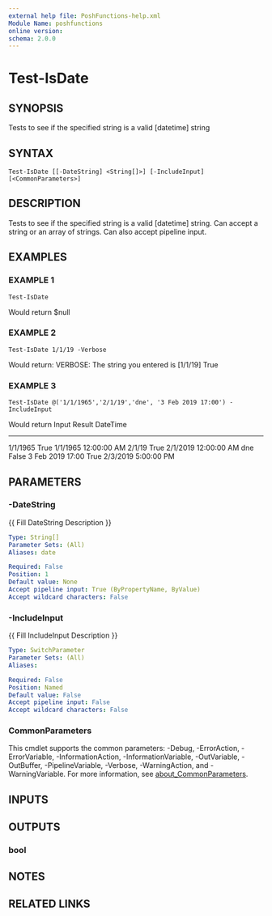 ```yaml
---
external help file: PoshFunctions-help.xml
Module Name: poshfunctions
online version:
schema: 2.0.0
---
```


# Test-IsDate

## SYNOPSIS
Tests to see if the specified string is a valid \[datetime\] string

## SYNTAX

```
Test-IsDate [[-DateString] <String[]>] [-IncludeInput] [<CommonParameters>]
```

## DESCRIPTION
Tests to see if the specified string is a valid \[datetime\] string.
Can accept a string or an array of strings.
Can also accept pipeline input.

## EXAMPLES

### EXAMPLE 1
```
Test-IsDate
```

Would return $null

### EXAMPLE 2
```
Test-IsDate 1/1/19 -Verbose
```

Would return:
VERBOSE: The string you entered is \[1/1/19\]
True

### EXAMPLE 3
```
Test-IsDate @('1/1/1965','2/1/19','dne', '3 Feb 2019 17:00') -IncludeInput
```

Would return
Input            Result DateTime
-----            ------ --------
1/1/1965           True 1/1/1965 12:00:00 AM
2/1/19             True 2/1/2019 12:00:00 AM
dne               False
3 Feb 2019 17:00   True 2/3/2019 5:00:00 PM

## PARAMETERS

### -DateString
{{ Fill DateString Description }}

```yaml
Type: String[]
Parameter Sets: (All)
Aliases: date

Required: False
Position: 1
Default value: None
Accept pipeline input: True (ByPropertyName, ByValue)
Accept wildcard characters: False
```

### -IncludeInput
{{ Fill IncludeInput Description }}

```yaml
Type: SwitchParameter
Parameter Sets: (All)
Aliases:

Required: False
Position: Named
Default value: False
Accept pipeline input: False
Accept wildcard characters: False
```

### CommonParameters
This cmdlet supports the common parameters: -Debug, -ErrorAction, -ErrorVariable, -InformationAction, -InformationVariable, -OutVariable, -OutBuffer, -PipelineVariable, -Verbose, -WarningAction, and -WarningVariable. For more information, see [about_CommonParameters](http://go.microsoft.com/fwlink/?LinkID=113216).

## INPUTS

## OUTPUTS

### bool
## NOTES

## RELATED LINKS
